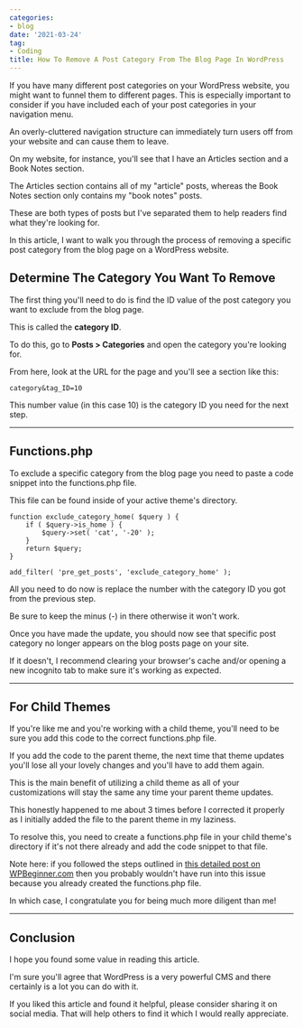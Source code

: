 ```yaml
---
categories:
- blog
date: '2021-03-24'
tag:
- Coding
title: How To Remove A Post Category From The Blog Page In WordPress
---
```


If you have many different post categories on your WordPress website, you might want to funnel them to different pages. This is especially important to consider if you have included each of your post categories in your navigation menu.

An overly-cluttered navigation structure can immediately turn users off from your website and can cause them to leave.

On my website, for instance, you'll see that I have an Articles section and a Book Notes section. 

The Articles section contains all of my "article" posts, whereas the Book Notes section only contains my "book notes" posts.

These are both types of posts but I've separated them to help readers find what they're looking for.

In this article, I want to walk you through the process of removing a specific post category from the blog page on a WordPress website.


## Determine The Category You Want To Remove

The first thing you'll need to do is find the ID value of the post category you want to exclude from the blog page. 

This is called the **category ID**.

To do this, go to **Posts > Categories** and open the category you're looking for.

From here, look at the URL for the page and you'll see a section like this:

```
category&tag_ID=10
```

This number value (in this case 10) is the category ID you need for the next step.

---

## Functions.php

To exclude a specific category from the blog page you need to paste a code snippet into the functions.php file. 

This file can be found inside of your active theme's directory.

```
function exclude_category_home( $query ) {
    if ( $query->is_home ) {
        $query->set( 'cat', '-20' );
    }
    return $query;
}
 
add_filter( 'pre_get_posts', 'exclude_category_home' );
```

All you need to do now is replace the number with the category ID you got from the previous step. 

Be sure to keep the minus (-) in there otherwise it won't work.

Once you have made the update, you should now see that specific post category no longer appears on the blog posts page on your site.

If it doesn't, I recommend clearing your browser's cache and/or opening a new incognito tab to make sure it's working as expected.

---

## For Child Themes

If you're like me and you're working with a child theme, you'll need to be sure you add this code to the correct functions.php file.

If you add the code to the parent theme, the next time that theme updates you'll lose all your lovely changes and you'll have to add them again.

This is the main benefit of utilizing a child theme as all of your customizations will stay the same any time your parent theme updates.

This honestly happened to me about 3 times before I corrected it properly as I initially added the file to the parent theme in my laziness.

To resolve this, you need to create a functions.php file in your child theme's directory if it's not there already and add the code snippet to that file.

Note here: if you followed the steps outlined in [this detailed post on WPBeginner.com](https://www.wpbeginner.com/wp-themes/how-to-create-a-WordPress-child-theme-video/) then you probably wouldn't have run into this issue because you already created the functions.php file. 

In which case, I congratulate you for being much more diligent than me!

---

## Conclusion

I hope you found some value in reading this article. 

I'm sure you'll agree that WordPress is a very powerful CMS and there certainly is a lot you can do with it.

If you liked this article and found it helpful, please consider sharing it on social media. That will help others to find it which I would really appreciate.
